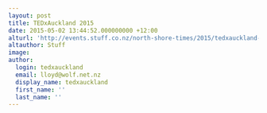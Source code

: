 ```yaml
---
layout: post
title: TEDxAuckland 2015
date: 2015-05-02 13:44:52.000000000 +12:00
alturl: 'http://events.stuff.co.nz/north-shore-times/2015/tedxauckland-2015/auckland/freemans-bay'
altauthor: Stuff
image:
author:
  login: tedxauckland
  email: lloyd@wolf.net.nz
  display_name: tedxauckland
  first_name: ''
  last_name: ''
---
```

